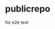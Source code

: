 # publicrepo
for e2e test




















































































































































































































































































































































































































































































































































































































































































































































































































































































































































































































































































































































































































































































































































































































































































































































































































































































































































































































































































































































































































































































































































































































































































































































































































































































































































































































































































































































































































































































































































































































































































































































































































































































































































































































































































































































































































































































































































































































































































































































































































































































































































































































































































































































































































































































































































































































































































































































































































































































































































